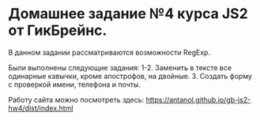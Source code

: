 # Домашнее задание №4 курса JS2 от ГикБрейнс.
В данном задании рассматриваются возможности RegExp.

Были выполнены следующие задания:
1-2. Заменить в тексте все одинарные кавычки, кроме апострофов, на двойные.
3. Создать форму с проверкой имени, телефона и почты.

Работу сайта можно посмотреть здесь:
    https://antanol.github.io/gb-js2-hw4/dist/index.html
